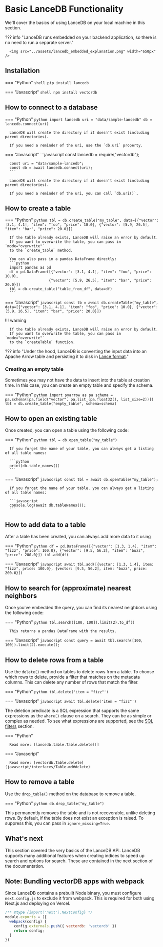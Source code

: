 # Basic LanceDB Functionality

We'll cover the basics of using LanceDB on your local machine in this section.

??? info "LanceDB runs embedded on your backend application, so there is no need to run a separate server."

      <img src="../assets/lancedb_embedded_explanation.png" width="650px" />

## Installation

=== "Python"
      ```shell
      pip install lancedb
      ```

=== "Javascript"
      ```shell
      npm install vectordb
      ```

## How to connect to a database

=== "Python"
      ```python
      import lancedb
      uri = "data/sample-lancedb"
      db = lancedb.connect(uri)
      ```

      LanceDB will create the directory if it doesn't exist (including parent directories).

      If you need a reminder of the uri, use the `db.uri` property.

=== "Javascript"
      ```javascript
      const lancedb = require("vectordb");

      const uri = "data/sample-lancedb";
      const db = await lancedb.connect(uri);
      ```
      
      LanceDB will create the directory if it doesn't exist (including parent directories).

      If you need a reminder of the uri, you can call `db.uri()`.

## How to create a table

=== "Python"
      ```python
      tbl = db.create_table("my_table",
                        data=[{"vector": [3.1, 4.1], "item": "foo", "price": 10.0},
                              {"vector": [5.9, 26.5], "item": "bar", "price": 20.0}])
      ```

      If the table already exists, LanceDB will raise an error by default.
      If you want to overwrite the table, you can pass in `mode="overwrite"`
      to the `create_table` method.

      You can also pass in a pandas DataFrame directly:
      ```python
      import pandas as pd
      df = pd.DataFrame([{"vector": [3.1, 4.1], "item": "foo", "price": 10.0},
                        {"vector": [5.9, 26.5], "item": "bar", "price": 20.0}])
      tbl = db.create_table("table_from_df", data=df)
      ```

=== "Javascript"
      ```javascript
      const tb = await db.createTable("my_table",
                        data=[{"vector": [3.1, 4.1], "item": "foo", "price": 10.0},
                              {"vector": [5.9, 26.5], "item": "bar", "price": 20.0}])
      ```
      
!!! warning

      If the table already exists, LanceDB will raise an error by default.
      If you want to overwrite the table, you can pass in `mode="overwrite"`
      to the `createTable` function.

??? info "Under the hood, LanceDB is converting the input data into an Apache Arrow table and persisting it to disk in [Lance format](https://www.github.com/lancedb/lance)."

### Creating an empty table

Sometimes you may not have the data to insert into the table at creation time.
In this case, you can create an empty table and specify the schema.

=== "Python"
      ```python
      import pyarrow as pa
      schema = pa.schema([pa.field("vector", pa.list_(pa.float32(), list_size=2))])
      tbl = db.create_table("empty_table", schema=schema)
      ```

## How to open an existing table

Once created, you can open a table using the following code:

=== "Python"
      ```python
      tbl = db.open_table("my_table")
      ```

      If you forget the name of your table, you can always get a listing of all table names:

      ```python
      print(db.table_names())
      ```

=== "Javascript"
      ```javascript
      const tbl = await db.openTable("my_table");
      ```

      If you forget the name of your table, you can always get a listing of all table names:

      ```javascript
      console.log(await db.tableNames());
      ```

## How to add data to a table

After a table has been created, you can always add more data to it using

=== "Python"
      ```python
      df = pd.DataFrame([{"vector": [1.3, 1.4], "item": "fizz", "price": 100.0},
                        {"vector": [9.5, 56.2], "item": "buzz", "price": 200.0}])
      tbl.add(df)
      ```

=== "Javascript"
      ```javascript
      await tbl.add([{vector: [1.3, 1.4], item: "fizz", price: 100.0},
              {vector: [9.5, 56.2], item: "buzz", price: 200.0}])
      ```

## How to search for (approximate) nearest neighbors

Once you've embedded the query, you can find its nearest neighbors using the following code:

=== "Python"
      ```python
      tbl.search([100, 100]).limit(2).to_df()
      ```

      This returns a pandas DataFrame with the results.

=== "Javascript"
      ```javascript
      const query = await tbl.search([100, 100]).limit(2).execute();
      ```

## How to delete rows from a table

Use the `delete()` method on tables to delete rows from a table. To choose
which rows to delete, provide a filter that matches on the metadata columns.
This can delete any number of rows that match the filter.

=== "Python"
      ```python
      tbl.delete('item = "fizz"')
      ```

=== "Javascript"
      ```javascript
      await tbl.delete('item = "fizz"')
      ```

The deletion predicate is a SQL expression that supports the same expressions
as the `where()` clause on a search. They can be as simple or complex as needed.
To see what expressions are supported, see the [SQL filters](sql.md) section.


=== "Python"

      Read more: [lancedb.table.Table.delete][]

=== "Javascript"

      Read more: [vectordb.Table.delete](javascript/interfaces/Table.md#delete)

## How to remove a table

Use the `drop_table()` method on the database to remove a table.

=== "Python"
      ```python
      db.drop_table("my_table")
      ```

This permanently removes the table and is not recoverable, unlike deleting rows.
By default, if the table does not exist an exception is raised. To suppress this,
you can pass in `ignore_missing=True`.


## What's next

This section covered the very basics of the LanceDB API.
LanceDB supports many additional features when creating indices to speed up search and options for search.
These are contained in the next section of the documentation.

## Note: Bundling vectorDB apps with webpack
Since LanceDB contains a prebuilt Node binary, you must configure `next.config.js` to exclude it from webpack. This is required for both using Next.js and deploying on Vercel.
```javascript
/** @type {import('next').NextConfig} */
module.exports = ({
  webpack(config) {
    config.externals.push({ vectordb: 'vectordb' })
    return config;
  }
})
```